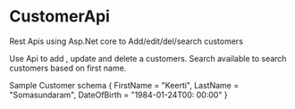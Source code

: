 # CustomerApi
Rest Apis using Asp.Net core to Add/edit/del/search customers

Use Api to add , update and delete a customers.
Search available to search customers based on first name.

Sample Customer schema
{
   FirstName = "Keerti",
   LastName = "Somasundaram",
   DateOfBirth = "1984-01-24T00: 00:00"
}



